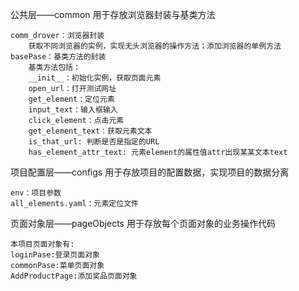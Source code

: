 公共层——common
    用于存放浏览器封装与基类方法

    comm_drover：浏览器封装
        获取不同浏览器的实例，实现无头浏览器的操作方法；添加浏览器的单例方法
    basePase：基类方法的封装
        基类方法包括：
        __init__：初始化实例，获取页面元素
        open_url：打开测试网址
        get_element：定位元素
        input_text：输入框输入
        click_element：点击元素
        get_element_text：获取元素文本
        is_that_url: 判断是否是指定的URL
        has_element_attr_text: 元素element的属性值attr出现某某文本text
        
项目配置层——configs
    用于存放项目的配置数据，实现项目的数据分离

    env：项目参数
    all_elements.yaml：元素定位文件

页面对象层——pageObjects
    用于存放每个页面对象的业务操作代码

    本项目页面对象有:
    loginPase:登录页面对象
    commonPase:菜单页面对象
    AddProductPage:添加奖品页面对象